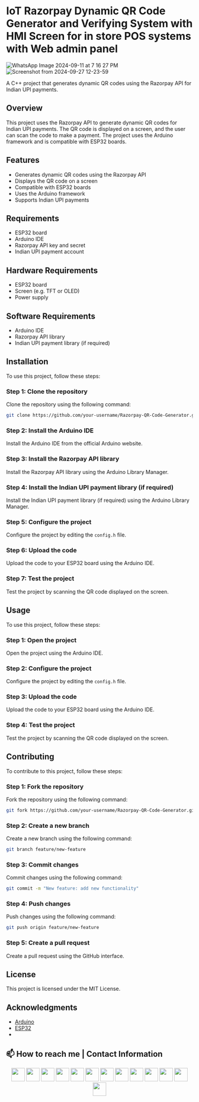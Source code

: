 # IoT Razorpay Dynamic QR Code Generator and Verifying System with HMI Screen for in store POS systems with Web admin panel

![WhatsApp Image 2024-09-11 at 7 16 27 PM](https://github.com/user-attachments/assets/1f81590a-33b6-4011-98a2-d5dc02bd3dc7)
![Screenshot from 2024-09-27 12-23-59](https://github.com/user-attachments/assets/5cde0834-8c74-4dda-b464-ee56cc90be52)

A C++ project that generates dynamic QR codes using the Razorpay API for Indian UPI payments.

## Overview

This project uses the Razorpay API to generate dynamic QR codes for Indian UPI payments. The QR code is displayed on a screen, and the user can scan the code to make a payment. The project uses the Arduino framework and is compatible with ESP32 boards.

## Features

* Generates dynamic QR codes using the Razorpay API
* Displays the QR code on a screen
* Compatible with ESP32 boards
* Uses the Arduino framework
* Supports Indian UPI payments

## Requirements

* ESP32 board
* Arduino IDE
* Razorpay API key and secret
* Indian UPI payment account

## Hardware Requirements

* ESP32 board
* Screen (e.g. TFT or OLED)
* Power supply

## Software Requirements

* Arduino IDE
* Razorpay API library
* Indian UPI payment library (if required)

## Installation

To use this project, follow these steps:

### Step 1: Clone the repository

Clone the repository using the following command:

```bash
git clone https://github.com/your-username/Razorpay-QR-Code-Generator.git
```

### Step 2: Install the Arduino IDE

Install the Arduino IDE from the official Arduino website.

### Step 3: Install the Razorpay API library

Install the Razorpay API library using the Arduino Library Manager.

### Step 4: Install the Indian UPI payment library (if required)

Install the Indian UPI payment library (if required) using the Arduino Library Manager.

### Step 5: Configure the project

Configure the project by editing the `config.h` file.

### Step 6: Upload the code

Upload the code to your ESP32 board using the Arduino IDE.

### Step 7: Test the project

Test the project by scanning the QR code displayed on the screen.

## Usage

To use this project, follow these steps:

### Step 1: Open the project

Open the project using the Arduino IDE.

### Step 2: Configure the project

Configure the project by editing the `config.h` file.

### Step 3: Upload the code

Upload the code to your ESP32 board using the Arduino IDE.

### Step 4: Test the project

Test the project by scanning the QR code displayed on the screen.

## Contributing

To contribute to this project, follow these steps:

### Step 1: Fork the repository

Fork the repository using the following command:

```bash
git fork https://github.com/your-username/Razorpay-QR-Code-Generator.git
```

### Step 2: Create a new branch

Create a new branch using the following command:

```bash
git branch feature/new-feature
```

### Step 3: Commit changes

Commit changes using the following command:

```bash
git commit -m "New feature: add new functionality"
```

### Step 4: Push changes

Push changes using the following command:

```bash
git push origin feature/new-feature
```

### Step 5: Create a pull request

Create a pull request using the GitHub interface.

## License

This project is licensed under the MIT License.

## Acknowledgments

* [Arduino](https://www.arduino.cc/)
* [ESP32](https://www.espressif.com/en/products/smart-home/esp32)
* 
## 📫 How to reach me | Contact Information
<div align="center">
  <a href="https://hjlabs.in/"><img height="36" src="https://cdn.simpleicons.org/similarweb"/></a>
  <a href="https://wa.me/917016525813"><img height="36" src="https://cdn.simpleicons.org/WhatsApp"/></a>
  <a href="https://t.me/hjlabs"><img height="36" src="https://cdn.simpleicons.org/telegram"/></a>
  <a href="mailto:hemangjoshi37a@gmail.com"><img height="36" src="https://cdn.simpleicons.org/Gmail"/></a> 
  <a href="https://www.linkedin.com/in/hemang-joshi-046746aa"><img height="36" src="https://cdn.simpleicons.org/LinkedIn"/></a>
  <a href="https://www.facebook.com/hemangjoshi37"><img height="36" src="https://cdn.simpleicons.org/facebook"/></a>
  <a href="https://twitter.com/HemangJ81509525"><img height="36" src="https://cdn.simpleicons.org/Twitter"/></a>
  <a href="https://www.tumblr.com/blog/hemangjoshi37a-blog"><img height="36" src="https://cdn.simpleicons.org/tumblr"/></a>
  <a href="https://stackoverflow.com/users/8090050/hemang-joshi"><img height="36" src="https://cdn.simpleicons.org/StackOverflow"/></a>
  <a href="https://www.instagram.com/hemangjoshi37"><img height="36" src="https://cdn.simpleicons.org/Instagram"/></a>
  <a href="https://in.pinterest.com/hemangjoshi37a"><img height="36" src="https://cdn.simpleicons.org/Pinterest"/></a> 
  <a href="http://hemangjoshi.blogspot.com"><img height="36" src="https://cdn.simpleicons.org/Blogger"/></a>
  <a href="https://gitlab.com/hemangjoshi37a"><img height="36" src="https://cdn.simpleicons.org/gitlab"/></a>
</div>
